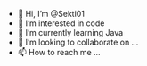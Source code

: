 - 👋 Hi, I’m @Sekti01
- 👀 I’m interested in code
- 🌱 I’m currently learning Java
- 💞️ I’m looking to collaborate on ...
- 📫 How to reach me ...

<!---
Sekti01/Sekti01 is a ✨ special ✨ repository because its `README.md` (this file) appears on your GitHub profile.
You can click the Preview link to take a look at your changes.
--->
